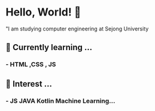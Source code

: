 ### <h1> Hello, World! 👋</h1>
"I am studying computer engineering at Sejong University

<h2>🌱 Currently learning ...</h2>
  <h3> - HTML ,CSS , JS</h3>
  
<h2>💬 Interest ...</h2>
  <h3> - JS JAVA Kotlin Machine Learning...  </h3>
  
<!--
**Lee-3-8/Lee-3-8** is a ✨ _special_ ✨ repository because its `README.md` (this file) appears on your GitHub profile.

Here are some ideas to get you started:

- 🔭 I’m currently working on ...
- 🌱 I’m currently learning ...
- 👯 I’m looking to collaborate on ...
- 🤔 I’m looking for help with ...
- 💬 Ask me about ...
- 📫 How to reach me: ...
- 😄 Pronouns: ...
- ⚡ Fun fact: ...
-->
